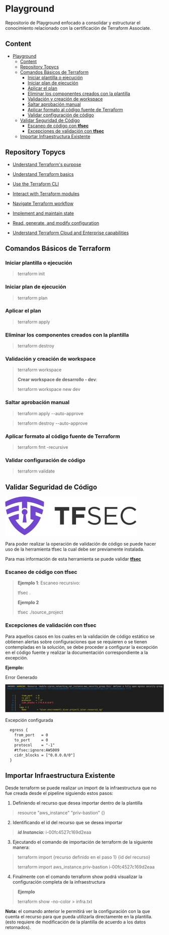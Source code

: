 # Playground
Repositorio de Playground enfocado a consolidar y estructurar el conocimiento relacionado con la certificación de Terraform Associate.


## Content
- [Playground](#playground)
  - [Content](#content)
  - [Repository Topycs](#repository-topycs)
  - [Comandos Básicos de Terraform](#comandos-básicos-de-terraform)
    - [Iniciar plantilla o ejecución](#iniciar-plantilla-o-ejecución)
    - [Iniciar plan de ejecución](#iniciar-plan-de-ejecución)
    - [Aplicar el plan](#aplicar-el-plan)
    - [Eliminar los componentes creados con la plantilla](#eliminar-los-componentes-creados-con-la-plantilla)
    - [Validación y creación de workspace](#validación-y-creación-de-workspace)
    - [Saltar aprobación manual](#saltar-aprobación-manual)
    - [Aplicar formato al código fuente de Terraform](#aplicar-formato-al-código-fuente-de-terraform)
    - [Validar configuración de código](#validar-configuración-de-código)
  - [Validar Seguridad de Código](#validar-seguridad-de-código)
    - [Escaneo de código con **tfsec**](#escaneo-de-código-con-tfsec)
    - [Excepciones de validación con **tfsec**](#excepciones-de-validación-con-tfsec)
  - [Importar Infraestructura Existente](#importar-infraestructura-existente)


## Repository Topycs

- [Understand Terraform's purpose](https://www.notion.so/Understand-Terraform-s-purpose-27b0ebc9ac8e41f09cd7a7e90d6d3161)

- [Understand Terraform basics](https://www.notion.so/Understand-Terraform-basics-c2c3aefefe6d4b12b3d8c2e912493c6b)

- [Use the Terraform CLI ](https://www.notion.so/-Use-the-Terraform-CLI-1db9a6b3824c44f483d403ac32dd79b4)

- [Interact with Terraform modules](https://www.notion.so/Interact-with-Terraform-modules-75c1b1a2863e49549cb669d4ff865ba7)

- [Navigate Terraform workflow](https://www.notion.so/Navigate-Terraform-workflow-cc421202fd2b40fc9a52ab01325aba45)

- [Implement and maintain state](https://www.notion.so/Implement-and-maintain-state-de8f23ce640740658b460bf8c873000c)

- [Read, generate, and modify configuration](https://www.notion.so/Read-generate-and-modify-configuration-672bcba372a54f6dadbbf213d359780a)

- [Understand Terraform Cloud and Enterprise capabilities](https://www.notion.so/Understand-Terraform-Cloud-and-Enterprise-capabilities-aadc27f2d11742b98d46355ef242def4)


## Comandos Básicos de Terraform
### Iniciar plantilla o ejecución
>terraform init

### Iniciar plan de ejecución
> terraform plan

### Aplicar el plan
> terraform apply

### Eliminar los componentes creados con la plantilla
> terraform destroy

### Validación y creación de workspace
> terraform workspace
>
>  **Crear workspace de desarrollo - dev**:
>
> terraform workspace new dev

### Saltar aprobación manual
> terraform apply --auto-approve


> terraform destroy --auto-approve

### Aplicar formato al código fuente de Terraform
> terraform fmt -recursive

### Validar configuración de código
> terraform validate


## Validar Seguridad de Código

![tfsec](img/tfsec.png)

Para poder realizar la operación de validación de código se puede hacer uso de la herramienta tfsec la cual debe ser previamente instalada.

Para mas información de esta herramienta se puede validar **[tfsec](https://github.com/tfsec/tfsec )**

### Escaneo de código con **tfsec**
> **Ejemplo 1**: Escaneo recursivo:
>
> tfsec .
>
> **Ejemplo 2**
>
> tfsec ./source_project

### Excepciones de validación con **tfsec**

Para aquellos casos en los cuales en la validación de código estático se obtienen alertas sobre configuraciones que se requieren o se tienen contempladas en la solución, se debe proceder a configurar la excepción en el código fuente y realizar la documentación correspondiente a la excepción.

**Ejemplo:**

Error Generado </br>

![tfsec](img/tfsec-aws009.png)

Excepción configurada

```hcl
  egress {
    from_port   = 0
    to_port     = 0
    protocol    = "-1"
    #tfsec:ignore:AWS009
    cidr_blocks = ["0.0.0.0/0"]
  }
```


## Importar Infraestructura Existente

Desde terraform se puede realizar un import de la infraestructura que no fue creada desde el pipeline siguiendo estos pasos:

1. Definiendo el recurso que desea importar dentro de la plantilla

> resource "aws_instance" "priv-bastion" {}

2. Identificando el id del recurso que se desea importar

> ***id Instancia:***   i-00fc4527c169d2eaa

3. Ejecutando el comando de importación de terraform de la siguiente manera:

> terraform import {recurso definido en el paso 1} {id del recurso}
>
> terraform import aws_instance.priv-bastion i-00fc4527c169d2eaa

4. Finalmente con el comando terraform show podrá visualizar la configuración completa de la infraestructura

> **Ejemplo**
>
> terraform show -no-color > infra.txt

**Nota:** el comando anterior le permitirá ver la configuración con la que cuenta el recurso para que pueda utilizarla directamente en la plantilla. (esto requiere de modificación de la plantilla de acuerdo a los datos retornados).
